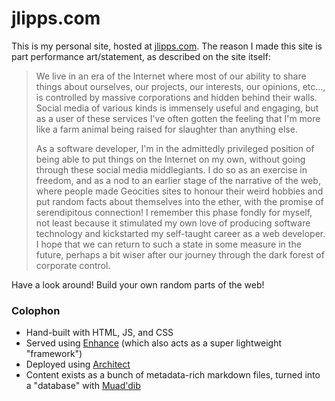 # jlipps.com

This is my personal site, hosted at [jlipps.com](https://jlipps.com). The reason I made this site
is part performance art/statement, as described on the site itself:

> We live in an era of the Internet where most of our ability to share things about ourselves, our
> projects, our interests, our opinions, etc..., is controlled by massive corporations and hidden
> behind their walls. Social media of various kinds is immensely useful and engaging, but as a user
> of these services I've often gotten the feeling that I'm more like a farm animal being raised for
> slaughter than anything else.
>
> As a software developer, I'm in the admittedly privileged position of being able to put things on
> the Internet on my own, without going through these social media middlegiants. I do so as an
> exercise in freedom, and as a nod to an earlier stage of the narrative of the web, where people
> made Geocities sites to honour their weird hobbies and put random facts about themselves into the
> ether, with the promise of serendipitous connection! I remember this phase fondly for myself, not
> least because it stimulated my own love of producing software technology and kickstarted my
> self-taught career as a web developer. I hope that we can return to such a state in some measure in
> the future, perhaps a bit wiser after our journey through the dark forest of corporate control.

Have a look around! Build your own random parts of the web!

### Colophon

- Hand-built with HTML, JS, and CSS
- Served using [Enhance](https://enhance.dev) (which also acts as a super lightweight "framework")
- Deployed using [Architect](https://arc.codes)
- Content exists as a bunch of metadata-rich markdown files, turned into a "database" with
  [Muad'dib](https://github.com/jlipps/muaddib)
